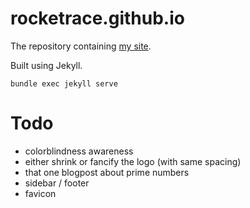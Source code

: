 # rocketrace.github.io

The repository containing [my site].

Built using Jekyll.

`bundle exec jekyll serve`

[my site]: https://rocketrace.github.io

# Todo

* colorblindness awareness
* either shrink or fancify the logo (with same spacing)
* that one blogpost about prime numbers
* sidebar / footer
* favicon
